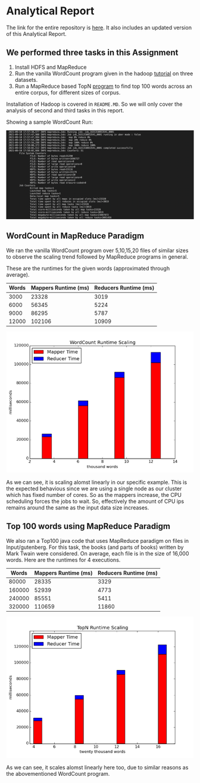 # Analytical Report

The link for the entire repository is [here](https://github.com/SaurabSS/BDSAssg1). It also includes an updated version of this Analytical Report.

## We performed three tasks in this Assignment

1. Install HDFS and MapReduce
2. Run the vanilla WordCount program given in the hadoop [tutorial](https://hadoop.apache.org/docs/stable/hadoop-mapreduce-client/hadoop-mapreduce-client-core/MapReduceTutorial.html) on three datasets.
3. Run a MapReduce based TopN [program](https://awesomeopensource.com/project/andreaiacono/MapReduce) to find top 100 words across an entire corpus, for different sizes of corpus.

Installation of Hadoop is covered in `README.MD`. So we will only cover the analysis of second and third tasks in this report. 

Showing a sample WordCount Run:

![Sample WordCount Run on 5 Files](https://github.com/SaurabSS/BDSAssg1/blob/main/Screenshots/Screen%20Shot%202021-09-10%20at%205.59.56%20PM.png)

## WordCount in MapReduce Paradigm

We ran the vanilla WordCount program over 5,10,15,20 files of similar sizes to observe the scaling trend followed by MapReduce programs in general.

These are the runtimes for the given words (approximated through average). 

| Words | Mappers Runtime (ms) | Reducers Runtime (ms)|
| ---- | ---- | ---- |
| 3000 | 23328 | 3019 |
| 6000 | 56345 | 5224 |
| 9000 | 86295 | 5787 |
| 12000 | 102106 | 10909 |

![WordCount Runtime Scaling as Words Increase](wordCountRuntimeScaling.png)

As we can see, it is scaling alomst linearly in our specific example. This is the expected behavious since we are using a single node as our cluster which has fixed number of cores. So as the mappers increase, the CPU scheduling forces the jobs to wait. So, effectively the amount of CPU ips remains around the same as the input data size increases.

## Top 100 words using MapReduce Paradigm

We also ran a Top100 java code that uses MapReduce paradigm on files in Input/gutenberg. For this task, the books (and parts of books) written by Mark Twain were considered. On average, each file is in the size of 16,000 words. Here are the runtimes for 4 executions.

|Words|Mappers Runtime (ms)|Reducers Runtime (ms)|
|----|----| --- |
|80000|28335|3329|
|160000|52939|4773|
|240000|85551|5411|
|320000|110659|11860|

![TopN Runtime Scaling as Words Increase](TopNRuntimeScaling.png)

As we can see, it scales alomst linearly here too, due to similar reasons as the abovementioned WordCount program.

